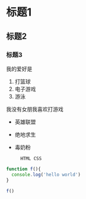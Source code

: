 # 标题1
## 标题2
### 标题3

我的爱好是

1. 打篮球
2. 电子游戏
3. 游泳

我没有女朋我喜欢打游戏
* 英雄联盟
* 绝地求生
* 毒奶粉
    
        HTML CSS

```JavaScript
function f(){
  console.log('hello world')
}

f()
```
